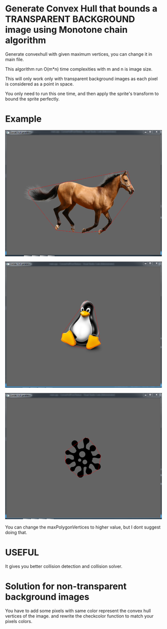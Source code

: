 # Generate Convex Hull that bounds a TRANSPARENT BACKGROUND image using Monotone chain algorithm

Generate convexhull with given maximum vertices, you can change it in main file.

This algorithm run O(m*n) time complexities with m and n is image size.

This will only work only with transparent background images as each pixel is considered as a point in space.

You only need to run this one time, and then apply the sprite's transform to bound the sprite perfectly.

# Example

![screenshot](example/horse.PNG)

![screenshot](example/linux.PNG)

![screenshot](example/virus.PNG)

You can change the maxPolygonVertices to higher value, but I dont suggest doing that.

# USEFUL

It gives you better collision detection and collision solver.

# Solution for non-transparent background images

You have to add some pixels with same color represent the convex hull vertices of the image. and rewrite the checkcolor function to match your pixels colors.
